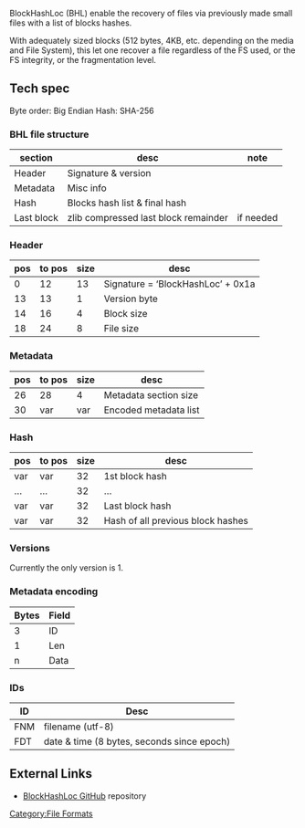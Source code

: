 BlockHashLoc (BHL) enable the recovery of files via previously made
small files with a list of blocks hashes.

With adequately sized blocks (512 bytes, 4KB, etc. depending on the
media and File System), this let one recover a file regardless of the FS
used, or the FS integrity, or the fragmentation level.

## Tech spec

Byte order: Big Endian Hash: SHA-256

### BHL file structure

| section    | desc                                 | note      |
|------------|--------------------------------------|-----------|
| Header     | Signature & version                  |           |
| Metadata   | Misc info                            |           |
| Hash       | Blocks hash list & final hash        |           |
| Last block | zlib compressed last block remainder | if needed |

### Header

| pos | to pos | size | desc                              |
|-----|--------|------|-----------------------------------|
| 0   | 12     | 13   | Signature = ‘BlockHashLoc’ + 0x1a |
| 13  | 13     | 1    | Version byte                      |
| 14  | 16     | 4    | Block size                        |
| 18  | 24     | 8    | File size                         |

### Metadata

| pos | to pos | size | desc                  |
|-----|--------|------|-----------------------|
| 26  | 28     | 4    | Metadata section size |
| 30  | var    | var  | Encoded metadata list |

### Hash

| pos | to pos | size | desc                              |
|-----|--------|------|-----------------------------------|
| var | var    | 32   | 1st block hash                    |
| …   | …      | 32   | …                                 |
| var | var    | 32   | Last block hash                   |
| var | var    | 32   | Hash of all previous block hashes |

### Versions

Currently the only version is 1.

### Metadata encoding

| Bytes | Field |
|-------|-------|
| 3     | ID    |
| 1     | Len   |
| n     | Data  |

### IDs

| ID  | Desc                                       |
|-----|--------------------------------------------|
| FNM | filename (utf-8)                           |
| FDT | date & time (8 bytes, seconds since epoch) |

## External Links

- [BlockHashLoc GitHub](https://github.com/MarcoPon/BlockHashLoc)
  repository

[Category:File Formats](Category:File_Formats "wikilink")